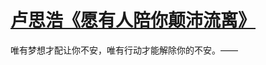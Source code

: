 # [卢思浩《愿有人陪你颠沛流离》](https://github.com/miss-shiyi/miss-shiyi/issues/113)

唯有梦想才配让你不安，唯有行动才能解除你的不安。—— ​